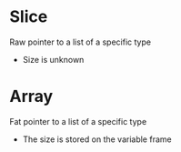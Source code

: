 # Slice
Raw pointer to a list of a specific type
- Size is unknown

# Array
Fat pointer to a list of a specific type
- The size is stored on the variable frame
